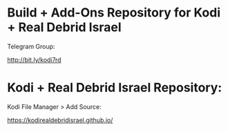 # Build + Add-Ons Repository for Kodi + Real Debrid Israel

Telegram Group:

http://bit.ly/kodi7rd

# Kodi + Real Debrid Israel Repository:
Kodi File Manager > Add Source:

https://kodirealdebridisrael.github.io/
